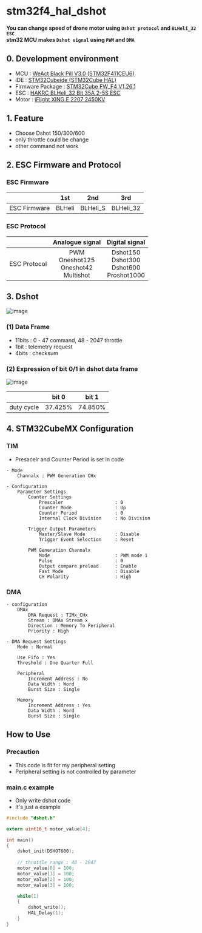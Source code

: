 # stm32f4_hal_dshot

__You can change speed of drone motor using `Dshot protocol` and `BLHeli_32 ESC`__   
__stm32 MCU makes `Dshot signal` using `PWM` and `DMA`__  


## 0. Development environment  
* MCU : [WeAct Black Pill V3.0 (STM32F411CEU6)](https://github.com/WeActTC/MiniF4-STM32F4x1)
* IDE : [STM32Cubeide (STM32Cube HAL)](https://www.st.com/en/development-tools/stm32cubeide)
* Firmware Package : [STM32Cube FW_F4 V1.26.1](https://www.st.com/en/embedded-software/stm32cube-mcu-mpu-packages.html#overview)
* ESC : [HAKRC BLHeli_32 Bit 35A 2-5S ESC](https://www.aliexpress.com/item/33008402033.html?spm=a2g0s.9042311.0.0.f7794c4dYDQfbS)
* Motor : [iFlight XING E 2207 2450KV](https://shop.iflight-rc.com/index.php?route=product/product&path=20_26_321&product_id=874)


## 1. Feature
* Choose Dshot 150/300/600
* only throttle could be change 
* other command not work


## 2. ESC Firmware and Protocol

### ESC Firmware
||1st|2nd|3rd|
|:---:|:---:|:---:|:---:|
|ESC Firmware|BLHeli|BLHeli_S|BLHeli_32|

### ESC Protocol
||Analogue signal|Digital signal|
|:---:|:---:|:---:|
|ESC Protocol|PWM <br> Oneshot125 <br> Oneshot42 <br> Multishot|Dshot150 <br> Dshot300 <br> Dshot600 <br> Proshot1000|

## 3. Dshot

![image](https://user-images.githubusercontent.com/48342925/105716366-0f1e2680-5f62-11eb-8d5c-651e15907a53.png)  
### (1) Data Frame  
* 11bits : 0 - 47 command, 48 - 2047 throttle
* 1bit : telemetry request
* 4bits : checksum

### (2) Expression of bit 0/1 in dshot data frame  
![image](https://user-images.githubusercontent.com/48342925/105717632-b780ba80-5f63-11eb-9508-b54be4bd544d.png)

||bit 0|bit 1|
|:---:|:---:|:---:|
|duty cycle|37.425%|74.850%|




## 4. STM32CubeMX Configuration

### TIM
- Presacelr and Counter Period is set in code
```
- Mode
    Channalx : PWM Generation CHx

- Configuration
    Parameter Settings
        Counter Settings
            Prescaler                   : 0
            Counter Mode                : Up
            Counter Period              : 0
            Internal Clock Division     : No Division

        Trigger Output Parameters
            Master/Slave Mode           : Disable
            Trigger Event Selection     : Reset

        PWM Generation Channalx
            Mode                        : PWM mode 1
            Pulse                       : 0
            Output compare preload      : Enable
            Fast Mode                   : Disable
            CH Polarity                 : High

```

### DMA
```
- configuration
    DMAx
        DMA Request : TIMx_CHx
        Stream : DMAx Stream x
        Direction : Memory To Peripheral
        Priority : High

- DMA Request Settings
    Mode : Normal

    Use Fifo : Yes
    Threshold : One Quarter Full

    Peripheral
        Increment Address : No
        Data Width : Word
        Burst Size : Single

    Memory
        Increment Address : Yes
        Data Width : Word
        Burst Size : Single  
```

## How to Use

### Precaution
- This code is fit for my peripheral setting
- Peripheral setting is not controlled by parameter

### main.c example
- Only write dshot code
- It's just a example

```c
#include "dshot.h"

extern uint16_t motor_value[4];

int main()
{
    dshot_init(DSHOT600);
    
    // throttle range : 48 - 2047
    motor_value[0] = 100;
    motor_value[1] = 100;
    motor_value[2] = 100;
    motor_value[3] = 100;

    while(1)
    {
        dshot_write();
        HAL_Delay(1);
    }
}

```